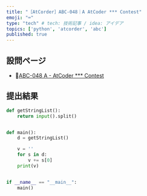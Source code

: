 ```yaml
---
title: "［AtCorder］ABC-048｜A AtCoder *** Contest"
emoji: "⌨️"
type: "tech" # tech: 技術記事 / idea: アイデア
topics: ['python', 'atcorder', 'abc']
published: true
---
```


## 設問ページ

- 🔗[ABC-048 A - AtCoder *** Contest](https://atcoder.jp/contests/abc048/tasks/abc048_a)

## 提出結果

```python
def getStringList():
    return input().split()


def main():
    d = getStringList()

    v = ''
    for s in d:
        v += s[0]
    print(v)


if __name__ == "__main__":
    main()
```
